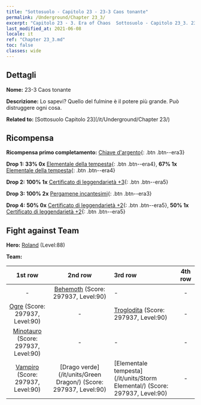 ```yaml
---
title: "Sottosuolo - Capitolo 23 - 23-3 Caos tonante"
permalink: /Underground/Chapter 23_3/
excerpt: "Capitolo 23 - 3. Era of Chaos  Sottosuolo - Capitolo 23_3. 23-3 Caos tonante"
last_modified_at: 2021-06-08
locale: it
ref: "Chapter 23_3.md"
toc: false
classes: wide
---
```


## Dettagli

 **Nome:** 23-3 Caos tonante

 **Descrizione:** Lo sapevi? Quello del fulmine è il potere più grande. Può distruggere ogni cosa.

 **Related to:** [Sottosuolo Capitolo 23](/it/Underground/Chapter 23/)

## Ricompensa

 **Ricompensa primo completamento:** [Chiave d'argento](/ItemsIT/con_693/){: .btn .btn--era3}

 **Drop 1:** **33% 0x** [Elementale della tempesta](/ItemsIT/unt_263/){: .btn .btn--era4}, **67% 1x** [Elementale della tempesta](/ItemsIT/unt_263/){: .btn .btn--era4}

 **Drop 2:** **100% 1x** [Certificato di leggendarietà +3](/ItemsIT/mat_88/){: .btn .btn--era5}

 **Drop 3:** **100% 2x** [Pergamene incantesimi](/ItemsIT/con_694/){: .btn .btn--era3}

 **Drop 4:** **50% 0x** [Certificato di leggendarietà +2](/ItemsIT/mat_81/){: .btn .btn--era5}, **50% 1x** [Certificato di leggendarietà +2](/ItemsIT/mat_81/){: .btn .btn--era5}


## Fight against Team
 **Hero:** [Roland](/it/heroes/Roland/) (Level:88)

 **Team:**


  | 1st row | 2nd row | 3rd row | 4th row |
  |:----:|:----:|:----|:----:|
  | - | [Behemoth](/it/units/Behemoth/) (Score: 297937, Level:90)  | - | - |
  | [Ogre](/it/units/Ogre/) (Score: 297937, Level:90)  | - | [Troglodita](/it/units/Troglodyte/) (Score: 297937, Level:90)  | - |
  | [Minotauro](/it/units/Minotaur/) (Score: 297937, Level:90)  | - | - | - |
  | [Vampiro](/it/units/Vampire/) (Score: 297937, Level:90)  | [Drago verde](/it/units/Green Dragon/) (Score: 297937, Level:90)  | [Elementale tempesta](/it/units/Storm Elemental/) (Score: 297937, Level:90)  | - |


